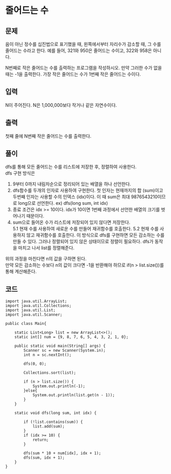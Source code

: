 # 줄어드는 수 
 
## 문제
음이 아닌 정수를 십진법으로 표기했을 때, 왼쪽에서부터 자리수가 감소할 때, 그 수를 줄어드는 수라고 한다. 예를 들어, 321와 950은 줄어드는 수이고, 322와 958은 아니다.

N번째로 작은 줄어드는 수를 출력하는 프로그램을 작성하시오. 만약 그러한 수가 없을 때는 -1을 출력한다. 가장 작은 줄어드는 수가 1번째 작은 줄어드는 수이다.

## 입력
N이 주어진다. N은 1,000,000보다 작거나 같은 자연수이다.

## 출력
첫째 줄에 N번째 작은 줄어드는 수를 출력한다.

## 풀이
dfs를 통해 모든 줄어드는 수를 리스트에 저장한 후, 정렬하여 사용한다.  
dfs 구현 방식은 
1. 9부터 0까지 내림차순으로 정리되어 있는 배열을 하나 선언한다.  
2. dfs함수를 두개의 인자로 사용하여 구현한다. 첫 인자는 현재까지의 합 (sum)이고 두번째 인자는 사용할 수의 인덱스 (idx)이다. 이 때 sum은 최대 9876543210이므로 long으로 선언한다. ex) dfs(long sum, int idx)
3. 종료 조건은 idx >= 10이다. idx가 10이면 1번째 과정에서 선언한 배열의 크기를 벗어나기 때문이다.  
4. sum으로 들어온 수가 리스트에 저장되어 있지 않다면 저장한다.  
5.1 현재 수를 사용하여 새로운 수를 만들어 재귀함수를 호출한다. 
5.2 현재 수를 사용하지 않고 재귀함수를 호출한다.
이 방식으로 dfs를 구현하면 모든 감소하는 수를 만들 수 있다. 그러나 정렬되어 있지 않은 상태이므로 정렬이 필요하다.
dfs가 동작을 마치고 나서 list를 정렬해준다.  

위의 과정을 마친다면 n의 값을 구하면 된다.  
만약 모든 감소하는 수보다 n의 값이 크다면 -1을 반환해야 하므로 if(n > list.size())를 통해 계산해준다.  

## 코드
```
import java.util.ArrayList;
import java.util.Collections;
import java.util.List;
import java.util.Scanner;

public class Main{

    static List<Long> list = new ArrayList<>();
    static int[] num = {9, 8, 7, 6, 5, 4, 3, 2, 1, 0};

    public static void main(String[] args) {
        Scanner sc = new Scanner(System.in);
        int n = sc.nextInt();

        dfs(0, 0);

        Collections.sort(list);

        if (n > list.size()) {
            System.out.println(-1);
        }else{
            System.out.println(list.get(n - 1));
        }
    }

    static void dfs(long sum, int idx) {

        if (!list.contains(sum)) {
            list.add(sum);
        }
        if (idx >= 10) {
            return;
        }

        dfs(sum * 10 + num[idx], idx + 1);
        dfs(sum, idx + 1);
    }
}

```
